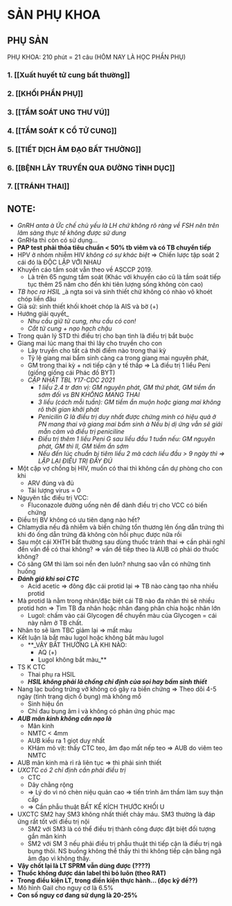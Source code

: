 # SẢN PHỤ KHOA
## PHỤ SẢN
PHỤ KHOA: 210 phút = 21 câu
(HÔM NAY LÀ HỌC PHẦN PHỤ)
### 1. [[Xuất huyết tử cung bất thường]] 
### 2. [[KHỐI PHẦN PHỤ]] 
### 3. [[TẦM SOÁT UNG THƯ VÚ]] 
### 4. [[TẦM SOÁT K CỔ TỬ CUNG]] 
### 5. [[TIẾT DỊCH ÂM ĐẠO BẤT THƯỜNG]] 
### 6. [[BỆNH LÂY TRUYỀN QUA ĐƯỜNG TÌNH DỤC]] 
### 7. [[TRÁNH THAI]] 

## NOTE:
- _GnRH anta_ _à Ức chế chủ yếu là LH chứ không rõ ràng về FSH nên trên lâm sàng thực tế không được sử dung_
- GnRHa thì còn có sử dụng…
- **PAP test phải thỏa tiêu chuẩn < 50% tb viêm và có TB chuyển tiếp**
- HPV ở nhóm nhiễm HIV _không có sự khác biệt_ => Chiến lược tập soát 2 cái đó là ĐỘC LẬP VỚI NHAU
- Khuyến cáo tầm soát vẫn theo về ASCCP 2019.
	- Là trên 65 ngưng tầm soát (Khác với khuyến cáo cũ là tầm soát tiếp tục thêm 25 năm cho đến khi tiên lượng sống không còn cao)
- _TB học ra HSIL_ _à ngta soi và sinh thiết chứ không có nhào vô khoét chóp liền đâu 
- Giả sử: sinh thiết khối khoét chóp là AIS và bờ (+) 
- Hướng giải quyết_
	- _Nhu cầu giữ tử cung, nhu cầu có con!_
	- _Cắt tử cung + nạo hạch chậu_
- Trong quản lý STD thì điều trị cho bạn tình là điều trị bắt buộc
 - Giang mai lúc mang thai thì lây cho truyền cho con
	- Lây truyền cho tất cả thời điểm nào trong thai kỳ
	- Tỷ lệ giang mai bẩm sinh càng ca trong giang mai nguyên phát,
	- GM trong thai kỳ + nơi tiếp cận y tế thấp => Là điều trị 1 liểu Peni (giống giống cái Phác đồ BYT)
	- _CẬP NHẬT TBL Y17-CDC 2021_
		- _1 liều 2.4 tr đơn vị: GM nguyên phát, GM thứ phát, GM tiềm ẩn sớm đối vs BN KHÔNG MANG THAI_
		- _3 liều (cách mỗi tuần): GM tiềm ẩn muộn hoặc giang mai không rõ thời gian khởi phát_
		- _Penicilin G là điều trị duy nhất được chứng minh có hiệu quả ở PN mang thai và giang mai bẩm sinh_ _à Nếu bị dị ứng vẫn sẽ giải mẫn cảm và điều trị peniciline_
		- _Điều trị thêm 1 liều Peni G sau liều đầu 1 tuần nếu: GM nguyên phát, GM thì II, GM tiềm ẩn sớm_
		- _Nếu đến lúc chuẩn bị tiêm liều 2 mà cách liều đầu > 9 ngày thì => LẶP LẠI ĐIỀU TRỊ ĐẦY ĐỦ_
 - Một cặp vợ chồng bị HIV, muốn có thai thì không cần dự phòng cho con khi
	- ARV đúng và đủ
	- Tải lượng virus = 0
 - Nguyên tắc điều trị VCC:
	- Fluconazole đường uống nên để dành điều trị cho VCC có biến chứng
- Điều trị BV không có ưu tiên dạng nào hết?
- Chlamydia nếu đã nhiễm và biến chứng tổn thương lên ống dẫn trứng thì khi đó ống dẫn trứng đã không còn hồi phục được nữa rồi
- Sau một cái XHTH bất thường sau dùng thuốc tránh thai => cần phải nghĩ đến vấn đề có thai không? => vấn đề tiếp theo là AUB có phải do thuốc không?
- Có săng GM thì làm soi nền đen luôn? nhưng sao vẫn có những tình huống
- **_Đánh giá khi soi CTC_**
	- Acid acetic => đông đặc cái protid lại => TB nào càng tạo nha nhiều protid 
- Mà protid là nằm trong nhân/đặc biệt cái TB nào đa nhân thì sẽ nhiều protid hơn 
 => Tìm TB đa nhân hoặc nhân đang phân chia hoặc nhân lớn
	 - Lugol: chấm vào cái Glycogen để chuyển màu của Glycogen = cái này nằm ở TB chất. 
- Nhân to sẽ làm TBC giảm lại => mất màu 
- Kết luận là bắt màu lugol hoặc không bắt màu lugol
	- **_VẬY BẤT THƯỜNG LÀ KHI NÀO: 
		- AQ (+) 
		- Lugol không bắt màu_**
- TS K CTC
	- Thai phụ ra HSIL
	- **_HSIL không phải là chống chỉ định của soi hay bấm sinh thiết_**
- Nang lạc buồng trứng vỡ 
 không có gây ra biến chứng => Theo dõi 4-5 ngày (tình trạng dịch ổ bụng) mà không mổ
	- Sinh hiệu ổn
	- Chỉ đau bụng âm ỉ và không có phản ứng phúc mạc
- **_AUB mãn kinh không cần nạo là_**
	- Mãn kinh
	- NMTC < 4mm
	- AUB kiểu ra 1 giọt duy nhất
	- KHám mỏ vịt: thấy CTC teo, âm đạo mất nếp teo => AUB do viêm teo NMTC
- AUB mãn kinh mà rỉ rả liên tục => thì phải sinh thiết
- _UXCTC có 2 chỉ định cần phải điều trị_
	- CTC
	- Dây chằng rộng
	- => Lý do vì nó chèn niệu quản cao => tiến trình âm thầm làm suy thận cấp
	- => Cần phẫu thuật BẤT KỂ KÍCH THƯỚC KHỐI U
- UXCTC SM2 hay SM3 không nhất thiết chảy máu. SM3 thường là đáp ứng rất tốt với điều trị nội
	- SM2 với SM3 là có thể điều trị thành công được đặt biệt đối tượng gần mãn kinh
	- SM2 với SM 3 nếu phải điều trị phẫu thuật thì tiếp cận là điều trị ngả bụng thôi. NS buồng không thể thấy thì thì không tiếp cận bằng ngã âm đạo vì không thấy.
- **Vậy chốt lại là LT SPRM vẫn dùng được (????)**
- **Thuốc không được dán label thì bỏ luôn (theo RAT)**
- **Trong điều kiện LT, trong điền kiện thực hành… (đọc kỹ đề??)**
- Mô hình Gail cho nguy cơ là 6.5%
- **Con số nguy cơ đang sử dụng là 20-25%**